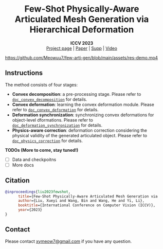 <p align="center">

  <h1 align="center">Few-Shot Physically-Aware Articulated Mesh Generation via Hierarchical Deformation</h1>
  <!-- <h2 align="center">ICCV 2023</h2> -->
  <p align="center">
    <!-- <br> -->
    <!-- <br> -->
      <strong>ICCV 2023</strong>
      <br>
      <a href="https://meowuu7.github.io/few-arti-obj-gen/">Project page</a>
      |
      <a href="https://meowuu7.github.io/few-arti-obj-gen/static/pdfs/few-arti-gen.pdf">Paper</a>
      |
      <a href="https://meowuu7.github.io/few-arti-obj-gen/static/pdfs/few-arti-gen-supp.pdf">Supp</a>
      |
      <a href="https://youtu.be/p8x3GN3VSPE">Video</a>
  </p>

  <div align="center">
    <!-- <img src="./assets/teaser-2-cropped.gif" alt="Logo" width="100%"> -->
    <!-- <video id="teaser" autoplay muted loop width="100%">
      <source src="./assets/res-demo.mp4"
              type="video/mp4">
    </video> -->
    <!-- <video src="./assets/res-demo.mp4" width="100%"></video> -->
    
  </div>
  <!-- <br>
  <div align="center">
  </div>
  <strong>ICCV 2023</strong> -->
</p>
<!-- <video src="./assets/res-demo.mp4" width="100%"></video>
![video](./assets/res-demo.mp4) -->

https://github.com/Meowuu7/few-arti-gen/blob/main/assets/res-demo.mp4

## Instructions

The method consists of four stages:
- **Convex decomposition**: a pre-processing stage. Please refer to [`doc_convex_decomposition`](./docs/1-convex_decomposition.md) for details. 
- **Convex deformation**: learning the convex deformation module. Please refer to [`doc_convex_deformation`](./docs/2-convex_deformation.md) for details. 
- **Deformation synchronization**: synchronizing convex deformations for object-level dformations. Please refer to [`doc_deformation_synchronization`](./docs/3-deformation_synchronization.md) for details. 
- **Physics-aware correction**: deformation correction considering the physical validity of the generated articulated object. Please refer to [`doc_physics_correction`](./docs/4-physics_correction.md) for details. 

**TODOs (More to come, stay tuned!)**
- [ ] Data and checkpoitns
- [ ] More docs

## Citation

```bibtex
@inproceedings{liu2023fewshot,
      title={Few-Shot Physically-Aware Articulated Mesh Generation via Hierarchical Deformation},
      author={Liu, Xueyi and Wang, Bin and Wang, He and Yi, Li},
      booktitle={International Conference on Computer Vision (ICCV)},
      year={2023}
}
```

## Contact

Please contact xymeow7@gmail.com if you have any question.
